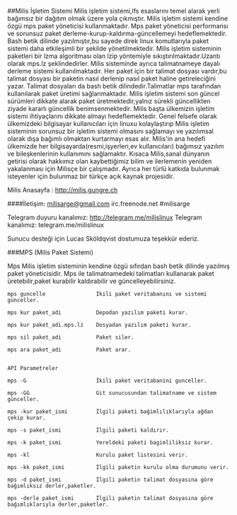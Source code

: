 

##Milis İşletim Sistemi
Milis işletim sistemi,lfs esaslarını temel alarak yerli bağımsız bir dağıtım olmak üzere yola çıkmıştır.
Milis işletim sistemi kendine özgü mps paket yöneticisi kullanmaktadır.
Mps paket yöneticisi performansı ve sorunsuz paket derleme-kurup-kaldırma-güncellemeyi hedeflemektedir.
Bash betik dilinde yazılmıştır,bu sayede direk linux komutlarıyla paket sistemi daha etkileşimli bir şekilde yönetilmektedir.
Milis işletim sisteminin paketleri bir lzma algoritması olan lzip yöntemiyle sıkıştırılmaktadır.Uzantı olarak mps.lz şeklindedirler.
Milis sisteminde ayrıca talimatnameye dayalı derleme sistemi kullanılmaktadır.
Her paket için bir talimat dosyası vardır,bu talimat dosyası bir paketin nasıl derlenip nasıl paket haline getireleciğini yazar.
Talimat dosyaları da bash betik dilindedir.Talimatlar mps tarafından kullanılarak paket üretimi sağlanmaktadır.
Milis işletim sistemi son güncel sürümleri dikkate alarak paket üretmektedir,yalnız sürekli güncellikten ziyade kararlı güncellik benimsenmektedir.
Milis başta ülkemizin işletim sistemi ihtiyaçlarını dikkate almayı hedeflemektedir.
Genel felsefe olarak ülkemizdeki bilgisayar kullanıcıları için linuxu kolaylaştırıp 
Milis işletim sisteminin sorunsuz bir işletim sistemi olmasını sağlamayı ve yazılımsal olarak dışa bağımlı olmaktan kurtarmayı esas alır. 
Milis'in ana hedefi ülkemizde her bilgisayarda(resmi,işyerleri,ev kullanıcıları) bağımsız yazılım ve bileşkenlerinin kullanımını sağlamaktır.
Kısaca Milis,sanal dünyanın getirisi olarak hakkımız olan kaybettiğimiz bilim ve ilerlemenin yeniden yakalanması için Milisçe bir çalışmadır. 
Ayrıca her türlü katkıda bulunmak isteyenler için bulunmaz bir türkçe açık kaynak projesidir.


Milis Anasayfa : http://milis.gungre.ch

####İletişim: 
milisarge@gmail.com 
irc.freenode.net #milisarge

Telegram duyuru kanalımız: http://telegram.me/milislinux
Telegram kanalımız: telegram.me/milislinux


Sunucu desteği için Lucas Sköldqvist dostumuza teşekkür ederiz. 

###MPS (Milis Paket Sistemi)

Mps Milis işletim sisteminin kendine özgü sıfırdan bash betik dilinde yazılmış paket yöneticisidir.
Mps ile talimatnamedeki talimatları kullanarak paket üretebilir,paket kurabilir kaldırabilir ve güncelleyebilirsiniz.

```
mps guncelle                İkili paket veritabanını ve sistemi günceller.

mps kur paket_adi           Depodan yazılım paketi kurar.

mps kur paket_adi.mps.lz    Dosyadan yazılım paketi kurar.

mps sil paket_adi           Paket siler.

mps ara paket_adi           Paket arar.


API Parametreler

mps -G                      İkili paket veritabanini gunceller.

mps -GG                     Git sunucusundan talimatname ve sistem günceller.

mps -kur paket_ismi         İlgili paketi bağimlılıklarıyla ağdan çekip kurar.

mps -s paket_ismi           İlgili paketi kaldırır.

mps -k paket_ismi           Yereldeki paketi bagimliliksiz kurar.

mps -kl                     Kurulu paket listesini verir.

mps -kk paket_ismi          İlgili paketin kurulu olma durumunu verir.

mps -d paket_ismi           İlgili paketin talimat dosyasına göre bağımlıksız derler,paketler.

mps -derle paket_ismi       İlgili paketin talimat dosyasına göre bağımlıklarıyla derler,paketler.
```

